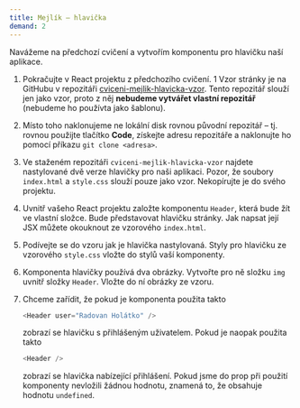 ```yaml
---
title: Mejlík – hlavička
demand: 2
---
```


Navážeme na předchozí cvičení a vytvořím komponentu pro hlavičku naší aplikace.

1. Pokračujte v React projektu z předchozího cvičení.
   1 Vzor stránky je na GitHubu v repozitáři [cviceni-mejlik-hlavicka-vzor](https://github.com/Czechitas-podklady-WEB/cviceni-mejlik-hlavicka-vzor). Tento repozitář slouží jen jako vzor, proto z něj **nebudeme vytvářet vlastní repozitář** (nebudeme ho používta jako šablonu).
1. Místo toho naklonujeme ne lokální disk rovnou původní repozitář – tj. rovnou použijte tlačítko **Code**, získejte adresu repozitáře a naklonujte ho pomocí příkazu `git clone <adresa>`.
1. Ve staženém repozitáři `cviceni-mejlik-hlavicka-vzor` najdete nastylované dvě verze hlavičky pro naši aplikaci. Pozor, že soubory `index.html` a `style.css` slouží pouze jako vzor. Nekopírujte je do svého projektu.
1. Uvnitř vašeho React projektu založte komponentu `Header`, která bude žít ve vlastní složce. Bude představovat hlavičku stránky. Jak napsat její JSX můžete okouknout ze vzorového `index.html`.
1. Podívejte se do vzoru jak je hlavička nastylovaná. Styly pro hlavičku ze vzorového `style.css` vložte do stylů vaší komponenty.
1. Komponenta hlavičky používá dva obrázky. Vytvořte pro ně složku `img` uvnitř složky `Header`. Vložte do ní obrázky ze vzoru.
1. Chceme zařídit, že pokud je komponenta použita takto

   ```js
   <Header user="Radovan Holátko" />
   ```

   zobrazí se hlavičku s přihlášeným uživatelem. Pokud je naopak použita takto

   ```js
   <Header />
   ```

   zobrazí se hlavička nabízející přihlášení. Pokud jsme do prop při použití komponenty nevložili žádnou hodnotu, znamená to, že obsahuje hodnotu `undefined`.
